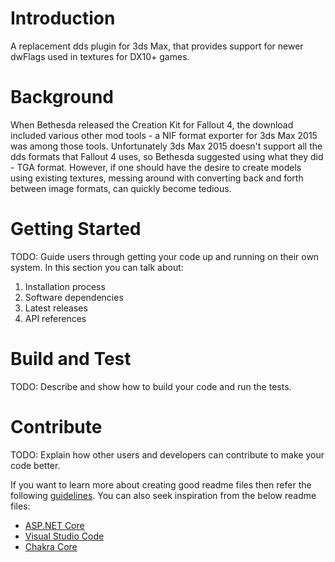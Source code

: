 # Introduction
A replacement dds plugin for 3ds Max, that provides support for newer dwFlags used in textures for DX10+ games. 

# Background
When Bethesda released the Creation Kit for Fallout 4, the download included various other mod tools - a NIF format exporter for 3ds Max 2015 was among those tools. Unfortunately 3ds Max 2015 doesn't support all the dds formats that Fallout 4 uses, so Bethesda suggested using what they did - TGA format. However, if one should have the desire to create models using existing textures, messing around with converting back and forth between image formats, can quickly become tedious. 

# Getting Started
TODO: Guide users through getting your code up and running on their own system. In this section you can talk about:
1.	Installation process
2.	Software dependencies
3.	Latest releases
4.	API references

# Build and Test
TODO: Describe and show how to build your code and run the tests. 

# Contribute
TODO: Explain how other users and developers can contribute to make your code better. 

If you want to learn more about creating good readme files then refer the following [guidelines](https://www.visualstudio.com/en-us/docs/git/create-a-readme). You can also seek inspiration from the below readme files:
- [ASP.NET Core](https://github.com/aspnet/Home)
- [Visual Studio Code](https://github.com/Microsoft/vscode)
- [Chakra Core](https://github.com/Microsoft/ChakraCore)
